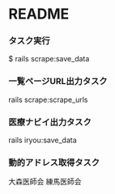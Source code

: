 # README

### タスク実行
$ rails scrape:save_data 

### 一覧ページURL出力タスク
rails scrape:scrape_urls

### 医療ナビイ出力タスク
rails iryou:save_data

### 動的アドレス取得タスク
大森医師会
練馬医師会
